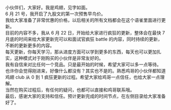 小伙伴们，大家好。我是鸡翅，见字如面。<br />6 月 21 号，我开启了九股文的第一次预售早鸟价。<br />我给大家准备了非常优惠的价格，以后相关的所有文档都会在这个语雀里面进行更新。<br />目前的内容不多，我从 6 月 22 日，开始给大家进行疯狂的更新，整体会在最快 7 月底的时间来给大家更新完可以和面试官疯狂 battle 的内容，同时持续的更新，不断的更新更多的内容。<br />每天更新，你每天学习，那从进度方面可以学到更多的东西，每天也可以更加扎实，这种模式对于刚购买的小伙伴是非常友好的。<br />我有自信来对比任何一个竞品。只是最开始的时候，希望大家可以多一点等待。<br />也许你会觉得刚进来，好像什么都没有？其实也不是的。熟悉鸡哥的小伙伴都知道鸡翅 club 从 0 到 1 疯狂更新的过程。希望大家给鸡哥一点信任，也给大家一点理解。<br />当然在购买过程后，有任何的疑问，也都可以直接和鸡哥联系哦。<br />最后，感谢大家的支持和信任。预计更新完成的时间节点，在左侧目录给大家准备好了。
